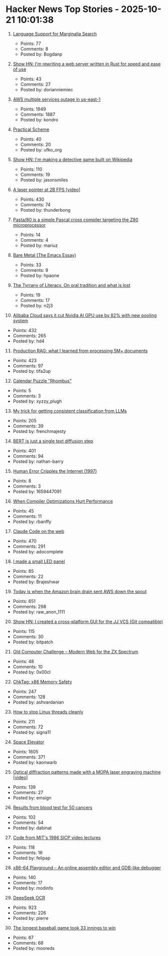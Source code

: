 # Hacker News Top Stories - 2025-10-21 10:01:38

1. [Language Support for Marginalia Search](https://www.marginalia.nu/log/a_126_multilingual/)
   - Points: 77
   - Comments: 8
   - Posted by: Bogdanp

2. [Show HN: I'm rewriting a web server written in Rust for speed and ease of use](https://ferron.sh/)
   - Points: 43
   - Comments: 27
   - Posted by: dorianniemiec

3. [AWS multiple services outage in us-east-1](https://health.aws.amazon.com/health/status?ts=20251020)
   - Points: 1949
   - Comments: 1887
   - Posted by: kondro

4. [Practical Scheme](https://practical-scheme.net/index.html#docs)
   - Points: 40
   - Comments: 20
   - Posted by: ufko_org

5. [Show HN: I'm making a detective game built on Wikipedia](https://detective.wiki/)
   - Points: 110
   - Comments: 19
   - Posted by: jasonsmiles

6. [A laser pointer at 2B FPS [video]](https://www.youtube.com/watch?v=o4TdHrMi6do)
   - Points: 430
   - Comments: 74
   - Posted by: thunderbong

7. [Pasta/80 is a simple Pascal cross compiler targeting the Z80 microprocessor](https://github.com/pleumann/pasta80)
   - Points: 14
   - Comments: 4
   - Posted by: mariuz

8. [Bare Metal (The Emacs Essay)](https://waxbanks.wordpress.com/2025/08/01/bare-metal-the-emacs-essay/)
   - Points: 33
   - Comments: 9
   - Posted by: hpaone

9. [The Tyrrany of Literacy. On oral tradition and what is lost](https://languagelog.ldc.upenn.edu/nll/?p=71545)
   - Points: 19
   - Comments: 17
   - Posted by: n2j3

10. [Alibaba Cloud says it cut Nvidia AI GPU use by 82% with new pooling system](https://www.tomshardware.com/tech-industry/semiconductors/alibaba-says-new-pooling-system-cut-nvidia-gpu-use-by-82-percent)
   - Points: 432
   - Comments: 265
   - Posted by: hd4

11. [Production RAG: what I learned from processing 5M+ documents](https://blog.abdellatif.io/production-rag-processing-5m-documents)
   - Points: 423
   - Comments: 97
   - Posted by: tifa2up

12. [Calendar Puzzle "Rhombus"](https://praxispuzzles.com/calendar_puzzle_rhombus)
   - Points: 5
   - Comments: 3
   - Posted by: xyzzy_plugh

13. [My trick for getting consistent classification from LLMs](https://verdik.substack.com/p/how-to-get-consistent-classification)
   - Points: 205
   - Comments: 39
   - Posted by: frenchmajesty

14. [BERT is just a single text diffusion step](https://nathan.rs/posts/roberta-diffusion/)
   - Points: 401
   - Comments: 94
   - Posted by: nathan-barry

15. [Human Error Cripples the Internet (1997)](https://archive.nytimes.com/www.nytimes.com/library/cyber/week/071797dns.html)
   - Points: 8
   - Comments: 3
   - Posted by: 1659447091

16. [When Compiler Optimizations Hurt Performance](https://nemanjatrifunovic.substack.com/p/when-compiler-optimizations-hurt)
   - Points: 45
   - Comments: 11
   - Posted by: rbanffy

17. [Claude Code on the web](https://www.anthropic.com/news/claude-code-on-the-web)
   - Points: 470
   - Comments: 291
   - Posted by: adocomplete

18. [I made a small LED panel](https://www.stavros.io/posts/really-small-led-panel/)
   - Points: 85
   - Comments: 22
   - Posted by: Brajeshwar

19. [Today is when the Amazon brain drain sent AWS down the spout](https://www.theregister.com/2025/10/20/aws_outage_amazon_brain_drain_corey_quinn/)
   - Points: 651
   - Comments: 298
   - Posted by: raw_anon_1111

20. [Show HN: I created a cross-platform GUI for the JJ VCS (Git compatible)](https://judojj.com)
   - Points: 115
   - Comments: 30
   - Posted by: bitpatch

21. [Old Computer Challenge – Modern Web for the ZX Spectrum](https://0x00.cl/blog/2025/occ-2025/)
   - Points: 48
   - Comments: 10
   - Posted by: 0x00cl

22. [ChkTag: x86 Memory Safety](https://community.intel.com/t5/Blogs/Tech-Innovation/open-intel/ChkTag-x86-Memory-Safety/post/1721490)
   - Points: 247
   - Comments: 128
   - Posted by: ashvardanian

23. [How to stop Linux threads cleanly](https://mazzo.li/posts/stopping-linux-threads.html)
   - Points: 211
   - Comments: 72
   - Posted by: signa11

24. [Space Elevator](https://neal.fun/space-elevator/)
   - Points: 1605
   - Comments: 371
   - Posted by: kaonwarb

25. [Optical diffraction patterns made with a MOPA laser engraving machine [video]](https://www.youtube.com/watch?v=RsGHr7dXLuI)
   - Points: 139
   - Comments: 27
   - Posted by: emsign

26. [Results from blood test for 50 cancers](https://www.bbc.com/news/articles/c205g21n1zzo)
   - Points: 102
   - Comments: 54
   - Posted by: dabinat

27. [Code from MIT's 1986 SICP video lectures](https://github.com/felipap/sicp-code)
   - Points: 118
   - Comments: 16
   - Posted by: felipap

28. [x86-64 Playground – An online assembly editor and GDB-like debugger](https://x64.halb.it/)
   - Points: 140
   - Comments: 17
   - Posted by: modinfo

29. [DeepSeek OCR](https://github.com/deepseek-ai/DeepSeek-OCR)
   - Points: 923
   - Comments: 226
   - Posted by: pierre

30. [The longest baseball game took 33 innings to win](https://www.mlb.com/news/the-longest-professional-baseball-game-ever-played)
   - Points: 67
   - Comments: 68
   - Posted by: mooreds

